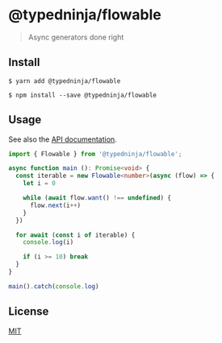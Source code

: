 # @typedninja/flowable

> Async generators done right

## Install

```
$ yarn add @typedninja/flowable

$ npm install --save @typedninja/flowable
```

## Usage

See also the [API documentation](https://typed.ninja/flowable/).

```typescript
import { Flowable } from '@typedninja/flowable';

async function main (): Promise<void> {
  const iterable = new Flowable<number>(async (flow) => {
    let i = 0

    while (await flow.want() !== undefined) {
      flow.next(i++)
    }
  })

  for await (const i of iterable) {
    console.log(i)

    if (i >= 10) break
  }
}

main().catch(console.log)
```

## License

[MIT](https://choosealicense.com/licenses/mit/)
